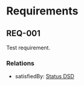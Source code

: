 # Requirements

## REQ-001
Test requirement.

### Relations
  * satisfiedBy: [Status DSD](DesignSpecifications/Status.md)